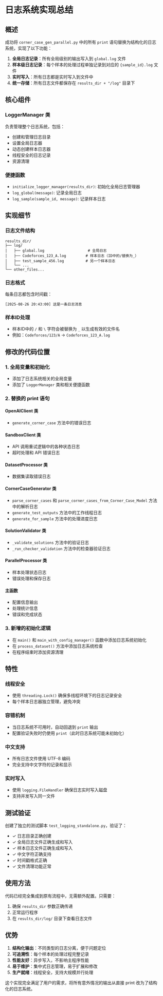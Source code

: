 # 日志系统实现总结

## 概述

成功将 `corner_case_gen_parallel.py` 中的所有 `print` 语句替换为结构化的日志系统，实现了以下功能：

1. **全局日志记录**：所有全局级别的输出写入到 `global.log` 文件
2. **样本级日志记录**：每个样本的处理过程单独记录到对应的 `{sample_id}.log` 文件
3. **实时写入**：所有日志都是实时写入到文件中
4. **统一存储**：所有日志文件都保存在 `results_dir + "/log"` 目录下

## 核心组件

### LoggerManager 类

负责管理整个日志系统，包括：
- 创建和管理日志目录
- 设置全局日志器
- 动态创建样本日志器
- 线程安全的日志记录
- 资源清理

### 便捷函数

- `initialize_logger_manager(results_dir)`: 初始化全局日志管理器
- `log_global(message)`: 记录全局日志
- `log_sample(sample_id, message)`: 记录样本日志

## 实现细节

### 日志文件结构
```
results_dir/
├── log/
│   ├── global.log                    # 全局日志
│   ├── Codeforces_123_A.log         # 样本日志（ID中的/替换为_）
│   ├── test_sample_456.log          # 另一个样本日志
│   └── ...
└── other_files...
```

### 日志格式
每条日志都包含时间戳：
```
[2025-08-26 20:43:00] 这是一条日志消息
```

### 样本ID处理
- 样本ID中的 `/` 和 `\` 字符会被替换为 `_` 以生成有效的文件名
- 例如：`Codeforces/123/A` → `Codeforces_123_A.log`

## 修改的代码位置

### 1. 全局变量和初始化
- 添加了日志系统相关的全局变量
- 添加了 `LoggerManager` 类和相关便捷函数

### 2. 替换的 print 语句

#### OpenAIClient 类
- `generate_corner_case` 方法中的错误日志

#### SandboxClient 类
- API 调用重试逻辑中的各种状态日志
- 超时处理和 API 错误日志

#### DatasetProcessor 类
- 数据集读取错误日志

#### CornerCaseGenerator 类
- `parse_corner_cases` 和 `parse_corner_cases_from_Corner_Case_Model` 方法中的解析日志
- `generate_test_outputs` 方法中的工作线程日志
- `generate_for_sample` 方法中的处理进度日志

#### SolutionValidator 类
- `_validate_solutions` 方法中的验证日志
- `_run_checker_validation` 方法中的检查器验证日志

#### ParallelProcessor 类
- 样本处理状态日志
- 错误处理和保存日志

#### 主函数
- 配置信息输出
- 处理统计信息
- 错误和完成状态

### 3. 新增的初始化逻辑
- 在 `main()` 和 `main_with_config_manager()` 函数中添加日志系统初始化
- 在 `process_dataset()` 方法中添加日志系统检查
- 在程序结束时添加资源清理

## 特性

### 线程安全
- 使用 `threading.Lock()` 确保多线程环境下的日志记录安全
- 每个样本日志器独立管理，避免冲突

### 容错机制
- 当日志系统不可用时，自动回退到 `print` 输出
- 配置验证失败时仍使用 `print`（此时日志系统可能未初始化）

### 中文支持
- 所有日志文件使用 UTF-8 编码
- 完全支持中文字符的记录和显示

### 实时写入
- 使用 `logging.FileHandler` 确保日志实时写入磁盘
- 支持并发写入同一文件

## 测试验证

创建了独立的测试脚本 `test_logging_standalone.py`，验证了：
- ✓ 日志目录正确创建
- ✓ 全局日志文件正确生成和写入
- ✓ 样本日志文件正确生成和写入
- ✓ 中文字符正确支持
- ✓ 时间戳格式正确
- ✓ 文件清理功能正常

## 使用方法

代码已经完全集成到原有流程中，无需额外配置。只需要：

1. 确保 `results_dir` 参数正确传递
2. 正常运行程序
3. 在 `results_dir/log/` 目录下查看日志文件

## 优势

1. **结构化输出**：不同类型的日志分离，便于问题定位
2. **可追溯性**：每个样本的处理过程完整记录
3. **性能友好**：异步写入，不影响主程序性能
4. **易于维护**：集中式日志管理，易于扩展和修改
5. **生产就绪**：线程安全，支持大规模并行处理

这个实现完全满足了用户的需求，将所有意外情况的输出从直接 print 改为了结构化的日志系统。
